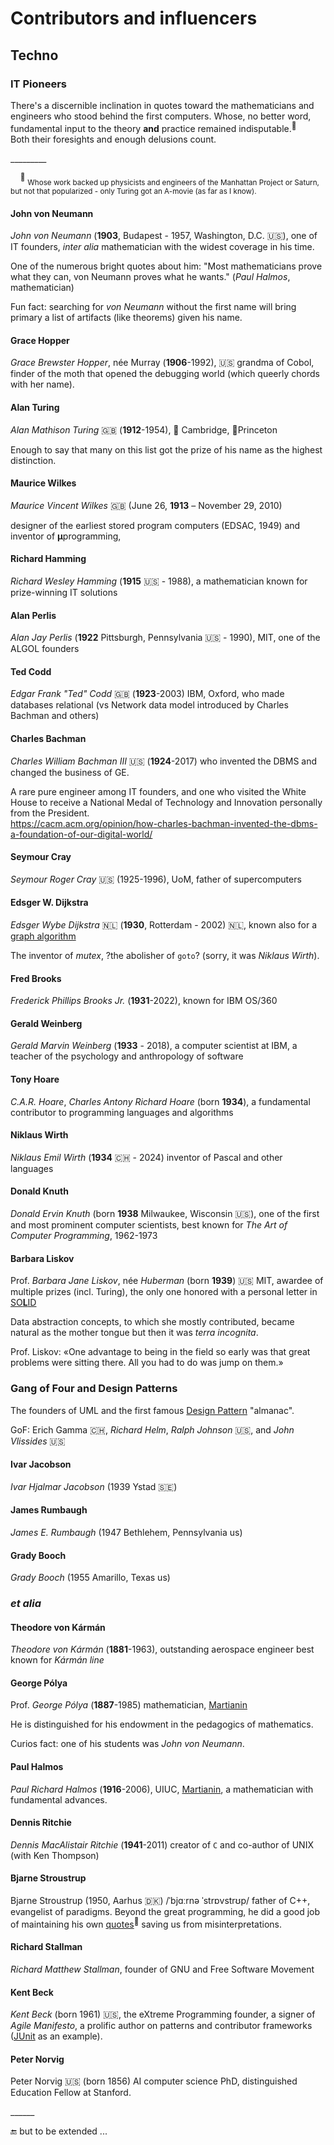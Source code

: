 # Contributors and influencers

## Techno

### IT Pioneers

There's a discernible inclination in quotes toward the mathematicians and engineers who stood behind the first computers. Whose, no better word, fundamental input to the theory **and** practice remained indisputable.<sup>:raising_hand:</sup> Both&nbsp;their&nbsp;foresights and enough delusions count.

\_________

&nbsp;&nbsp;&nbsp;&nbsp;<sup>:raising_hand:</sup> <sub>Whose work backed up physicists and engineers of the Manhattan Project or Saturn, but not that popularized - only Turing got an A-movie (as far as I know).</sub>

#### John von Neumann

_John von Neumann_ (**1903**, Budapest - 1957, Washington, D.C. 🇺🇸), one of IT founders, _inter alia_ mathematician with the widest coverage in his time. 

One of the numerous bright quotes about him: "Most mathematicians prove what they can, von Neumann proves what he wants." (_Paul Halmos_, mathematician)

Fun fact: searching for _von Neumann_ without the first name will bring primary a list of artifacts (like theorems) given his name.

#### Grace Hopper

_Grace Brewster Hopper_, née Murray (**1906**-1992), 🇺🇸 grandma of Cobol, finder of the moth that opened the debugging world (which queerly chords with her name).

#### Alan Turing

_Alan Mathison Turing_ 🇬🇧 (**1912**-1954), 🏅 Cambridge, 🏅Princeton

Enough to say that many on this list got the prize of his name as the highest distinction.

#### Maurice Wilkes

_Maurice Vincent Wilkes_ 🇬🇧 (June 26, **1913** – November 29, 2010) 

designer of the earliest stored program computers (EDSAC, 1949) and inventor of **μ**programming,

#### Richard Hamming

_Richard Wesley Hamming_ (**1915** 🇺🇸 - 1988), a mathematician known for prize-winning IT solutions

#### Alan Perlis

_Alan Jay Perlis_ (**1922** Pittsburgh, Pennsylvania :us: - 1990), MIT, one of the ALGOL founders

#### Ted Codd

_Edgar Frank "Ted" Codd_ 🇬🇧 (**1923**-2003) IBM, Oxford, who made databases relational (vs Network data model introduced by Charles Bachman and others)

#### Charles Bachman

_Charles William Bachman III_ 🇺🇸 (**1924**-2017) who invented the DBMS and changed the business of GE.

A rare pure engineer among IT founders, and one who visited the White House to receive a National Medal of Technology and Innovation personally from the President.\
https://cacm.acm.org/opinion/how-charles-bachman-invented-the-dbms-a-foundation-of-our-digital-world/

#### Seymour Cray

_Seymour Roger Cray_ 🇺🇸 (1925-1996), UoM, father of supercomputers

#### Edsger W. Dijkstra

_Edsger Wybe Dijkstra_ 🇳🇱 (**1930**, Rotterdam  - 2002) 🇳🇱, known also for a [graph algorithm](https://en.wikipedia.org/wiki/Dijkstra%27s_algorithm)

 The inventor of _mutex_, ?the abolisher of `goto`? (sorry, it was _Niklaus Wirth_).

#### Fred Brooks

_Frederick Phillips Brooks Jr._ (**1931**-2022), known for IBM	OS/360

#### Gerald Weinberg

_Gerald Marvin Weinberg_ (**1933** - 2018), a computer scientist at IBM, a teacher of the psychology and anthropology of software

#### Tony Hoare

_C.A.R. Hoare_, _Charles Antony Richard Hoare_ (born **1934**), a fundamental contributor to programming languages and algorithms

#### Niklaus Wirth

_Niklaus Emil Wirth_ (**1934** 🇨🇭 - 2024) inventor of Pascal and other languages

#### Donald Knuth

_Donald Ervin Knuth_ (born **1938** Milwaukee, Wisconsin 🇺🇸), one of the first and most prominent computer scientists, best known for _The Art of Computer Programming_, 1962-1973

#### Barbara Liskov

Prof. _Barbara Jane Liskov_, née _Huberman_ (born **1939**) 🇺🇸 MIT, awardee of multiple prizes (incl. Turing), the only one honored with a personal letter in [SO**L**ID](https://en.wikipedia.org/wiki/SOLID)

Data abstraction concepts, to which she mostly contributed, became natural as the mother tongue but then it was *terra incognita*.

Prof. Liskov: «One advantage to being in the field so early was that great problems were sitting there. All you had to do was jump on them.»

### Gang of Four and Design Patterns

The founders of UML and the first famous [Design Pattern](https://en.wikipedia.org/wiki/Design_Patterns) "almanac".

GoF: Erich Gamma 🇨🇭, _Richard Helm_, _Ralph Johnson_ 🇺🇸, and _John Vlissides_ 🇺🇸


#### Ivar Jacobson 

_Ivar Hjalmar Jacobson_ (1939 Ystad 🇸🇪)

#### James Rumbaugh

_James E. Rumbaugh_ (1947  Bethlehem, Pennsylvania us)

#### Grady Booch

_Grady Booch_ (1955 Amarillo, Texas us)

#### 

### _et alia_

#### Theodore von Kármán

_Theodore von Kármán_ (**1881**-1963), outstanding aerospace engineer best known for _Kármán line_

#### George Pólya

Prof. _George Pólya_ (**1887**-1985) mathematician, [Martianin](https://en.wikipedia.org/wiki/The_Martians_(scientists))

He is distinguished for his endowment in the pedagogics of mathematics.

Curios fact: one of his students was _John von Neumann_.

#### Paul Halmos

_Paul Richard Halmos_ (**1916**-2006), UIUC, [Martianin](https://en.wikipedia.org/wiki/The_Martians_(scientists)), a mathematician with fundamental advances.

#### Dennis Ritchie

_Dennis MacAlistair Ritchie_ (**1941**-2011) creator of `C` and co-author of UNIX (with Ken Thompson)


#### Bjarne Stroustrup

Bjarne Stroustrup (1950, Aarhus 🇩🇰) /ˈbjɑːrnə ˈstrɒvstrʊp/ father of C++, evangelist of paradigms.
Beyond the great programming, he did a good job of maintaining his own [quotes](https://www.stroustrup.com/quotes.html)<sup>:link:</sup> saving us from misinterpretations.

#### Richard Stallman

_Richard Matthew Stallman_, founder of GNU and Free Software Movement

#### Kent Beck

_Kent Beck_ (born 1961) 🇺🇸, the eXtreme Programming founder, a signer of _Agile Manifesto_, a prolific author on patterns and contributor frameworks ([JUnit](https://github.com/junit-team) as an example).

#### Peter Norvig

Peter Norvig 🇺🇸 (born 1856) AI computer science PhD, distinguished Education Fellow at Stanford.

\______

:end: but to be extended ...
